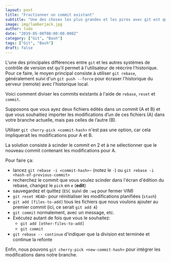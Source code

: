 ```yaml
---
layout: post
title: "Fractionner un commit existant"
subtitle: "Une des choses les plus grandes et les pires avec git est que vous pouvez réécrire l'histoire. Voici une façon sournoise d'abuser de cela, je ne peux pas penser à une raison légitime de le faire."
image: img/lumberjack.jpg
author: ludo
date: "2019-05-08T08:00:00.000Z"
category: ["Git", "Bash"]
tags: ["Git", "Bash"]
draft: false
---
```


L'une des principales différences entre `git` et les autres systèmes de contrôle de version est qu'il permet à l'utilisateur de réécrire l'historique. Pour ce faire, le moyen principal consiste à utiliser `git rebase`, généralement suivi d'un `git push --force` pour écraser l'historique du serveur (remote) avec l'historique local.

Voici comment diviser les commits existants à l'aide de `rebase`, `reset` et `commit`.

Supposons que vous ayez deux fichiers édités dans un commit (A et B) et que vous souhaitiez importer les modifications d’un de ces fichiers (A) dans votre branche actuelle, mais pas celles de l’autre (B).

Utiliser `git cherry-pick <commit-hash>` n'est pas une option, car cela impliquerait les modifications pour A et B.

La solution consiste à scinder le commit en 2 et à ne sélectionner que le nouveau commit contenant les modifications pour A.

Pour faire ça: 
- lancez `git rebase -i <commit-hash>~` (notez le `-`) ou `git rebase -i <hash-of-previous-commit>`
- recherchez le commit que vous voulez scinder dans l'écran d'édition du rebase, changez le `pick` en `e` (**edit**)
- sauvegardez et quittez (`ESC` suivi de `:wq` pour fermer VIM)
- `git reset HEAD~` pour réinitialiser les modifications planifiées (`stash`)
- `git add [files-to-add]` tous les fichiers que nous voulons ajouter au premier commit (ici, ce serait `git add A`)
- `git commit` normalement, avec un message, etc.
- Exécutez autant de fois que vous le souhaitez:
    - `git add [other-files-to-add]`
    - `git commit`
- `git rebase -- continue` d'indiquer que la division est terminée et continue la refonte 

Enfin, nous pouvons `git cherry-pick <new-commit-hash>` pour intégrer les modifications dans notre branche.
